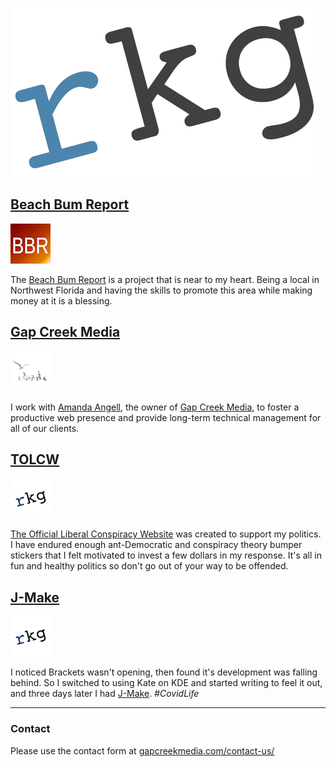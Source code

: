 ![image](rkg_logo_github_493_270.jpg)

## [Beach Bum Report](https://beachbumreport.com)

![image](bbr-logo-64.png)

The [Beach Bum Report](https://beachbumreport.com) is a project that is near to my heart. Being a local in Northwest Florida and having the skills to promote this area while making money at it is a blessing.


## [Gap Creek Media](https://gapcreekmedia.com)

![image](logo-dark-64x64.png)

I work with [Amanda Angell](https://amanda.world), the owner of [Gap Creek Media](https://gapcreekmedia.com), to foster a productive web presence and provide long-term technical management for all of our clients.


## [TOLCW](https://theofficialliberalconspiracywebsite.com)

![image](rkg_logo_64x64.jpg)

[The Official Liberal Conspiracy Website](https://theofficialliberalconspiracywebsite.com) was created to support my politics. I have endured enough ant-Democratic and conspiracy theory bumper stickers that I felt motivated to invest a few dollars in my response. It's all in fun and healthy politics so don't go out of your way to be offended.


## [J-Make](https://richardkentgates.github.io/j-make/)

![image](rkg_logo_64x64.jpg)

I noticed Brackets wasn't opening, then found it's development was falling behind. So I switched to using Kate on KDE and started writing to feel it out, and three days later I had [J-Make](https://richardkentgates.github.io/j-make/). *#CovidLife*


---


### Contact

Please use the contact form at [gapcreekmedia.com/contact-us/](https://gapcreekmedia.com/contact-us/)
